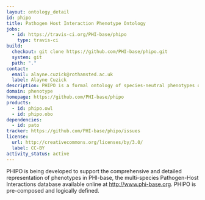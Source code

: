 ```yaml
---
layout: ontology_detail
id: phipo
title: Pathogen Host Interaction Phenotype Ontology
jobs:
  - id: https://travis-ci.org/PHI-base/phipo
    type: travis-ci
build:
  checkout: git clone https://github.com/PHI-base/phipo.git
  system: git
  path: "."
contact:
  email: alayne.cuzick@rothamsted.ac.uk
  label: Alayne Cuzick
description: PHIPO is a formal ontology of species-neutral phenotypes observed in pathogen-host interactions.
domain: phenotype
homepage: https://github.com/PHI-base/phipo
products:
  - id: phipo.owl
  - id: phipo.obo
dependencies:
  - id: pato
tracker: https://github.com/PHI-base/phipo/issues
license:
  url: http://creativecommons.org/licenses/by/3.0/
  label: CC-BY
activity_status: active
---
```


PHIPO is being developed to support the comprehensive and detailed representation of phenotypes in PHI-base, the multi-species Pathogen-Host Interactions database available online at <http://www.phi-base.org>. PHIPO is pre-composed and logically defined.

